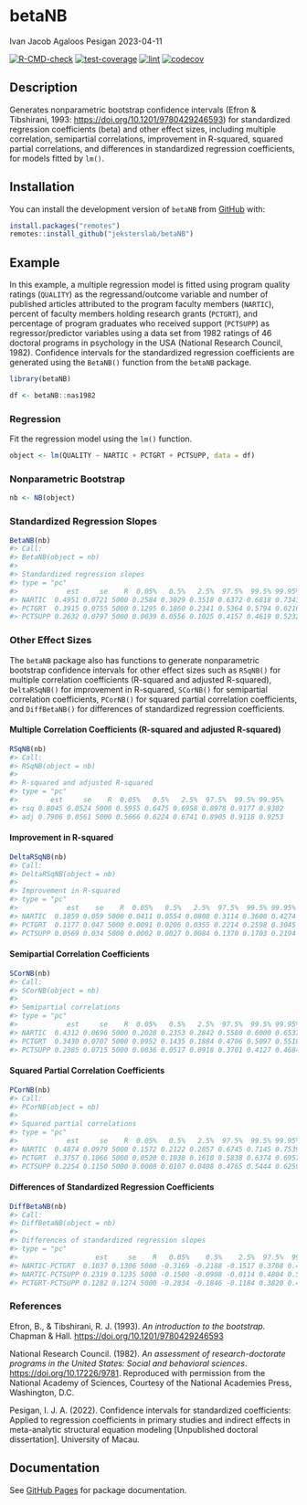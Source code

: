 betaNB
================
Ivan Jacob Agaloos Pesigan
2023-04-11

<!-- README.md is generated from README.Rmd. Please edit that file -->
<!-- badges: start -->

[![R-CMD-check](https://github.com/jeksterslab/betaNB/workflows/R-CMD-check/badge.svg)](https://github.com/jeksterslab/betaNB/actions)
[![test-coverage](https://github.com/jeksterslab/betaNB/actions/workflows/test-coverage.yaml/badge.svg)](https://github.com/jeksterslab/betaNB/actions/workflows/test-coverage.yaml)
[![lint](https://github.com/jeksterslab/betaNB/actions/workflows/lint.yaml/badge.svg)](https://github.com/jeksterslab/betaNB/actions/workflows/lint.yaml)
[![codecov](https://codecov.io/gh/jeksterslab/betaNB/branch/main/graph/badge.svg?token=KVLUET3DJ6)](https://codecov.io/gh/jeksterslab/betaNB)
<!-- badges: end -->

## Description

Generates nonparametric bootstrap confidence intervals (Efron &
Tibshirani, 1993: <https://doi.org/10.1201/9780429246593>) for
standardized regression coefficients (beta) and other effect sizes,
including multiple correlation, semipartial correlations, improvement in
R-squared, squared partial correlations, and differences in standardized
regression coefficients, for models fitted by `lm()`.

## Installation

<!--
You can install the CRAN release of `betaNB` with:

```r
install.packages("betaNB")
```
-->

You can install the development version of `betaNB` from
[GitHub](https://github.com/jeksterslab/betaNB) with:

``` r
install.packages("remotes")
remotes::install_github("jeksterslab/betaNB")
```

## Example

In this example, a multiple regression model is fitted using program
quality ratings (`QUALITY`) as the regressand/outcome variable and
number of published articles attributed to the program faculty members
(`NARTIC`), percent of faculty members holding research grants
(`PCTGRT`), and percentage of program graduates who received support
(`PCTSUPP`) as regressor/predictor variables using a data set from 1982
ratings of 46 doctoral programs in psychology in the USA (National
Research Council, 1982). Confidence intervals for the standardized
regression coefficients are generated using the `BetaNB()` function from
the `betaNB` package.

``` r
library(betaNB)
```

``` r
df <- betaNB::nas1982
```

### Regression

Fit the regression model using the `lm()` function.

``` r
object <- lm(QUALITY ~ NARTIC + PCTGRT + PCTSUPP, data = df)
```

### Nonparametric Bootstrap

``` r
nb <- NB(object)
```

### Standardized Regression Slopes

``` r
BetaNB(nb)
#> Call:
#> BetaNB(object = nb)
#> 
#> Standardized regression slopes
#> type = "pc"
#>            est     se    R  0.05%   0.5%   2.5%  97.5%  99.5% 99.95%
#> NARTIC  0.4951 0.0721 5000 0.2584 0.3029 0.3518 0.6372 0.6818 0.7343
#> PCTGRT  0.3915 0.0755 5000 0.1295 0.1860 0.2341 0.5364 0.5794 0.6216
#> PCTSUPP 0.2632 0.0797 5000 0.0039 0.0556 0.1025 0.4157 0.4619 0.5232
```

### Other Effect Sizes

The `betaNB` package also has functions to generate nonparametric
bootstrap confidence intervals for other effect sizes such as `RSqNB()`
for multiple correlation coefficients (R-squared and adjusted
R-squared), `DeltaRSqNB()` for improvement in R-squared, `SCorNB()` for
semipartial correlation coefficients, `PCorNB()` for squared partial
correlation coefficients, and `DiffBetaNB()` for differences of
standardized regression coefficients.

#### Multiple Correlation Coefficients (R-squared and adjusted R-squared)

``` r
RSqNB(nb)
#> Call:
#> RSqNB(object = nb)
#> 
#> R-squared and adjusted R-squared
#> type = "pc"
#>        est     se    R  0.05%   0.5%   2.5%  97.5%  99.5% 99.95%
#> rsq 0.8045 0.0524 5000 0.5955 0.6475 0.6958 0.8978 0.9177 0.9302
#> adj 0.7906 0.0561 5000 0.5666 0.6224 0.6741 0.8905 0.9118 0.9253
```

#### Improvement in R-squared

``` r
DeltaRSqNB(nb)
#> Call:
#> DeltaRSqNB(object = nb)
#> 
#> Improvement in R-squared
#> type = "pc"
#>            est    se    R  0.05%   0.5%   2.5%  97.5%  99.5% 99.95%
#> NARTIC  0.1859 0.059 5000 0.0411 0.0554 0.0808 0.3114 0.3600 0.4274
#> PCTGRT  0.1177 0.047 5000 0.0091 0.0206 0.0355 0.2214 0.2598 0.3045
#> PCTSUPP 0.0569 0.034 5000 0.0002 0.0027 0.0084 0.1370 0.1703 0.2194
```

#### Semipartial Correlation Coefficients

``` r
SCorNB(nb)
#> Call:
#> SCorNB(object = nb)
#> 
#> Semipartial correlations
#> type = "pc"
#>            est     se    R  0.05%   0.5%   2.5%  97.5%  99.5% 99.95%
#> NARTIC  0.4312 0.0696 5000 0.2028 0.2353 0.2842 0.5580 0.6000 0.6537
#> PCTGRT  0.3430 0.0707 5000 0.0952 0.1435 0.1884 0.4706 0.5097 0.5518
#> PCTSUPP 0.2385 0.0715 5000 0.0036 0.0517 0.0918 0.3701 0.4127 0.4684
```

#### Squared Partial Correlation Coefficients

``` r
PCorNB(nb)
#> Call:
#> PCorNB(object = nb)
#> 
#> Squared partial correlations
#> type = "pc"
#>            est     se    R  0.05%   0.5%   2.5%  97.5%  99.5% 99.95%
#> NARTIC  0.4874 0.0979 5000 0.1572 0.2122 0.2857 0.6745 0.7145 0.7539
#> PCTGRT  0.3757 0.1066 5000 0.0520 0.1038 0.1610 0.5838 0.6374 0.6957
#> PCTSUPP 0.2254 0.1150 5000 0.0008 0.0107 0.0408 0.4765 0.5444 0.6259
```

#### Differences of Standardized Regression Coefficients

``` r
DiffBetaNB(nb)
#> Call:
#> DiffBetaNB(object = nb)
#> 
#> Differences of standardized regression slopes
#> type = "pc"
#>                   est     se    R   0.05%    0.5%    2.5%  97.5%  99.5% 99.95%
#> NARTIC-PCTGRT  0.1037 0.1306 5000 -0.3169 -0.2188 -0.1517 0.3708 0.4575 0.5786
#> NARTIC-PCTSUPP 0.2319 0.1235 5000 -0.1500 -0.0908 -0.0114 0.4804 0.5503 0.6586
#> PCTGRT-PCTSUPP 0.1282 0.1274 5000 -0.2834 -0.1846 -0.1184 0.3820 0.4733 0.5770
```

### References

Efron, B., & Tibshirani, R. J. (1993). *An introduction to the
bootstrap*. Chapman & Hall. <https://doi.org/10.1201/9780429246593>

National Research Council. (1982). *An assessment of research-doctorate
programs in the United States: Social and behavioral sciences*.
<https://doi.org/10.17226/9781>. Reproduced with permission from the
National Academy of Sciences, Courtesy of the National Academies Press,
Washington, D.C.

Pesigan, I. J. A. (2022). Confidence intervals for standardized
coefficients: Applied to regression coefficients in primary studies and
indirect effects in meta-analytic structural equation modeling
\[Unpublished doctoral dissertation\]. University of Macau.

## Documentation

See [GitHub Pages](https://jeksterslab.github.io/betaNB/index.html) for
package documentation.
